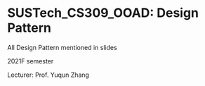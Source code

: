 # SUSTech_CS309_OOAD: Design Pattern

All Design Pattern mentioned in slides

2021F semester

Lecturer: Prof. Yuqun Zhang
